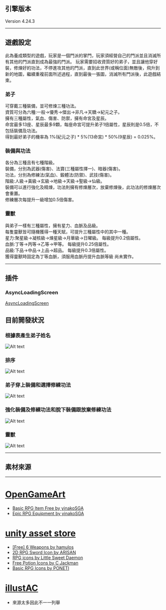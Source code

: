 ## 引擎版本    

Version 4.24.3

* * * 

## 遊戲設定  
此為養成類型的遊戲，玩家是一個門派的掌門，玩家須經營自己的門派並且消滅所有其他的門派直到成為最強的門派。
玩家需要招收資質好的弟子，並且讓他穿好裝，修煉好的功法，不停進攻其他的門派，直到此世界(或稱位面)無敵後，飛升到新的地圖，繼續重複前面所述過程，直到最後一張圖，消滅所有門派後，此遊戲結束。  

### 弟子  
可穿戴三種裝備，並可修煉三種功法。  
資質可分為六種:一般->優秀->傑出->非凡->天驕->紀元之子。  
擁有三種屬性，氣血、傷害、防禦，擁有命宮及星辰。  
命宮最多13座、星辰最多9顆，每座命宮可提升弟子1倍屬性，星辰則是0.5倍，不包括裝備及功法。  
得到最好弟子的機率為 1%(紀元之子) * 5%(13命宮) * 50%(9星辰) = 0.025%。  

### 裝備與功法
各分為三種且有七種階級。  
裝備，分別為武器(傷害)、法寶(三種屬性擇一)、暗器(傷害)。  
功法，分別為修練法(氣血)、鍛體法(防禦)、武技(傷害)。  
階級:人級->黃級->玄級->地級->天級->聖級->仙級。  
裝備可以進行強化及精煉，功法則擁有修煉層次，放棄修煉後，此功法的修煉層次會重置。  
修練層次每提升一級增加0.5倍傷害。  

### 靈獸  
與弟子一樣有三種屬性，擁有星力、血脈及品級。  
每隻靈獸皆可隨機獲得一種天賦，可提升三種屬性中的其中一種。  
星力:聚星級->凝核級->煉星級->月華級->日曜級。 每級提升0.2倍屬性。  
血脈:丁等->丙等->乙等->甲等。 每級提升0.25倍屬性。  
品級:下品->中品->上品->超品。 每級提升0.3倍屬性。  
獲得靈獸時固定為丁等血脈，須服用血脈丹提升血脈等級 尚未實作。

* * *
## 插件
  
### AsyncLoadingScreen  

[AsyncLoadingScreen](https://github.com/truong-bui/AsyncLoadingScreen)  

## 目前開發狀況  

### 根據表產生弟子姓名  
![Alt text](/gif/Name.gif)  
### 排序  
![Alt text](/gif/Sort.gif)  
### 弟子穿上裝備和選擇修練功法  
![Alt text](/gif/UseItem.gif) 
### 強化裝備及修練功法和脫下裝備跟放棄修練功法    
![Alt text](/gif/Enhanceandremove.gif)  
### 靈獸
![Alt text](/gif/SpiritBeast.gif)  
* * *  

## 素材來源    

* * *  

# [OpenGameArt](https://opengameart.org/)  
* [Basic RPG Item Free by yinakoSGA](https://opengameart.org/contentbasic-rpg-item-icons-free)  
* [Epic RPG Equipment by yinakoSGA](https://opengameart.org/content/epic-rpg-equipment)  
# [unity asset store](https://assetstore.unity.com/)  
* [[Free] 6 Weapons by hamulos](https://assetstore.unity.com/packages/2d/gui/icons/free-6-weapons-136192)  
* [2D RPG Sword Icon by ARISAN](https://assetstore.unity.com/packages/2d/gui/icons/2d-rpg-sword-icon-69372)  
* [RPG icons by Little Sweet Daemon](https://assetstore.unity.com/packages/2d/gui/icons/rpg-icons-89109)  
* [Free Potion Icons by C Jackman](https://assetstore.unity.com/packages/2d/gui/icons/free-potion-icons-157018)  
* [Basic RPG Icons by PONETI](https://assetstore.unity.com/packages/2d/gui/icons/basic-rpg-icons-181301)  
# [illustAC](https://ac-illust.com/tw)   
* 來源太多因此不一一列舉  
